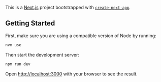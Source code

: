 This is a [Next.js](https://nextjs.org/) project bootstrapped with [`create-next-app`](https://github.com/vercel/next.js/tree/canary/packages/create-next-app).

## Getting Started

First, make sure you are using a compatible version of Node by running:

```bash
nvm use
```

Then start the development server:

```bash
npm run dev
```

Open [http://localhost:3000](http://localhost:3000) with your browser to see the result.
